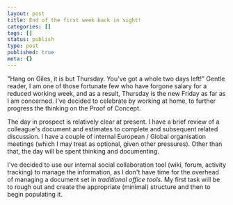 ```yaml
---
layout: post
title: End of the first week back in sight!
categories: []
tags: []
status: publish
type: post
published: true
meta: {}
---
```


"Hang on Giles, it is but Thursday. You've got a whole two days left!"
Gentle reader, I am one of those fortunate few who have forgone salary for a
reduced working week, and as a result, Thursday is the new Friday as far as I
am concerned. I've decided to celebrate by working at home, to further progress
the thinking on the Proof of Concept.

The day in prospect is relatively clear at present. I have a brief review of a
colleague's document and estimates to complete and subsequent related
discussion. I have a couple of internal European / Global organisation
meetings (which I may treat as optional, given other pressures). Other than
that, the day will be spent thinking and documenting.

I've decided to use our internal social collaboration tool (wiki, forum,
activity tracking) to manage the information, as I don't have time for the
overhead of managing a document set in _traditional office tools_.
My first task will be to rough out and create the appropriate (minimal)
structure and then to begin populating it.
